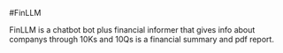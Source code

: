 #FinLLM

FinLLM is a chatbot bot plus financial informer that gives info about companys through 10Ks and 10Qs is a financial summary and pdf report.
